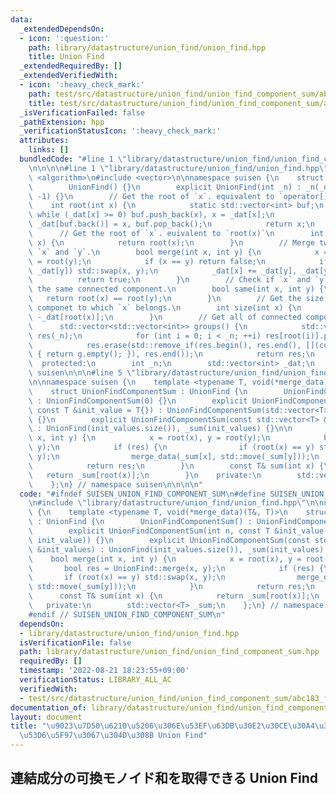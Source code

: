 ```yaml
---
data:
  _extendedDependsOn:
  - icon: ':question:'
    path: library/datastructure/union_find/union_find.hpp
    title: Union Find
  _extendedRequiredBy: []
  _extendedVerifiedWith:
  - icon: ':heavy_check_mark:'
    path: test/src/datastructure/union_find/union_find_component_sum/abc183_f.test.cpp
    title: test/src/datastructure/union_find/union_find_component_sum/abc183_f.test.cpp
  _isVerificationFailed: false
  _pathExtension: hpp
  _verificationStatusIcon: ':heavy_check_mark:'
  attributes:
    links: []
  bundledCode: "#line 1 \"library/datastructure/union_find/union_find_component_sum.hpp\"\
    \n\n\n\n#line 1 \"library/datastructure/union_find/union_find.hpp\"\n\n\n\n#include\
    \ <algorithm>\n#include <vector>\n\nnamespace suisen {\n    struct UnionFind {\n\
    \        UnionFind() {}\n        explicit UnionFind(int _n) : _n(_n), _dat(_n,\
    \ -1) {}\n        // Get the root of `x`. equivalent to `operator[](x)`\n    \
    \    int root(int x) {\n            static std::vector<int> buf;\n           \
    \ while (_dat[x] >= 0) buf.push_back(x), x = _dat[x];\n            while (buf.size())\
    \ _dat[buf.back()] = x, buf.pop_back();\n            return x;\n        }\n  \
    \      // Get the root of `x`. euivalent to `root(x)`\n        int operator[](int\
    \ x) {\n            return root(x);\n        }\n        // Merge two vertices\
    \ `x` and `y`.\n        bool merge(int x, int y) {\n            x = root(x), y\
    \ = root(y);\n            if (x == y) return false;\n            if (_dat[x] >\
    \ _dat[y]) std::swap(x, y);\n            _dat[x] += _dat[y], _dat[y] = x;\n  \
    \          return true;\n        }\n        // Check if `x` and `y` belongs to\
    \ the same connected component.\n        bool same(int x, int y) {\n         \
    \   return root(x) == root(y);\n        }\n        // Get the size of connected\
    \ componet to which `x` belongs.\n        int size(int x) {\n            return\
    \ -_dat[root(x)];\n        }\n        // Get all of connected components.\n  \
    \      std::vector<std::vector<int>> groups() {\n            std::vector<std::vector<int>>\
    \ res(_n);\n            for (int i = 0; i < _n; ++i) res[root(i)].push_back(i);\n\
    \            res.erase(std::remove_if(res.begin(), res.end(), [](const auto& g)\
    \ { return g.empty(); }), res.end());\n            return res;\n        }\n  \
    \  protected:\n        int _n;\n        std::vector<int> _dat;\n    };\n} // namespace\
    \ suisen\n\n\n#line 5 \"library/datastructure/union_find/union_find_component_sum.hpp\"\
    \n\nnamespace suisen {\n    template <typename T, void(*merge_data)(T&, T)>\n\
    \    struct UnionFindComponentSum : UnionFind {\n        UnionFindComponentSum()\
    \ : UnionFindComponentSum(0) {}\n        explicit UnionFindComponentSum(int n,\
    \ const T &init_value = T{}) : UnionFindComponentSum(std::vector<T>(n, init_value))\
    \ {}\n        explicit UnionFindComponentSum(const std::vector<T> &init_values)\
    \ : UnionFind(init_values.size()), _sum(init_values) {}\n\n        bool merge(int\
    \ x, int y) {\n            x = root(x), y = root(y);\n            bool res = UnionFind::merge(x,\
    \ y);\n            if (res) {\n                if (root(x) == y) std::swap(x,\
    \ y);\n                merge_data(_sum[x], std::move(_sum[y]));\n            }\n\
    \            return res;\n        }\n        const T& sum(int x) {\n         \
    \   return _sum[root(x)];\n        }\n    private:\n        std::vector<T> _sum;\n\
    \    };\n} // namespace suisen\n\n\n\n"
  code: "#ifndef SUISEN_UNION_FIND_COMPONENT_SUM\n#define SUISEN_UNION_FIND_COMPONENT_SUM\n\
    \n#include \"library/datastructure/union_find/union_find.hpp\"\n\nnamespace suisen\
    \ {\n    template <typename T, void(*merge_data)(T&, T)>\n    struct UnionFindComponentSum\
    \ : UnionFind {\n        UnionFindComponentSum() : UnionFindComponentSum(0) {}\n\
    \        explicit UnionFindComponentSum(int n, const T &init_value = T{}) : UnionFindComponentSum(std::vector<T>(n,\
    \ init_value)) {}\n        explicit UnionFindComponentSum(const std::vector<T>\
    \ &init_values) : UnionFind(init_values.size()), _sum(init_values) {}\n\n    \
    \    bool merge(int x, int y) {\n            x = root(x), y = root(y);\n     \
    \       bool res = UnionFind::merge(x, y);\n            if (res) {\n         \
    \       if (root(x) == y) std::swap(x, y);\n                merge_data(_sum[x],\
    \ std::move(_sum[y]));\n            }\n            return res;\n        }\n  \
    \      const T& sum(int x) {\n            return _sum[root(x)];\n        }\n \
    \   private:\n        std::vector<T> _sum;\n    };\n} // namespace suisen\n\n\n\
    #endif // SUISEN_UNION_FIND_COMPONENT_SUM\n"
  dependsOn:
  - library/datastructure/union_find/union_find.hpp
  isVerificationFile: false
  path: library/datastructure/union_find/union_find_component_sum.hpp
  requiredBy: []
  timestamp: '2022-08-21 18:23:55+09:00'
  verificationStatus: LIBRARY_ALL_AC
  verifiedWith:
  - test/src/datastructure/union_find/union_find_component_sum/abc183_f.test.cpp
documentation_of: library/datastructure/union_find/union_find_component_sum.hpp
layout: document
title: "\u9023\u7D50\u6210\u5206\u306E\u53EF\u63DB\u30E2\u30CE\u30A4\u30C9\u548C\u3092\
  \u53D6\u5F97\u3067\u304D\u308B Union Find"
---
```

## 連結成分の可換モノイド和を取得できる Union Find
